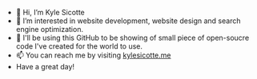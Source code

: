 - 👋 Hi, I’m Kyle Sicotte
- 👀 I’m interested in website development, website design and search engine optimization.
- 🌱 I'll be using this GitHub to be showing of small piece of open-soucre code I've created for the world to use.
- 📫 You can reach me by visiting <a href="kylesicotte.me">kylesicotte.me</a>
- Have a great day!

